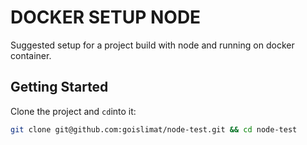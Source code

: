 # DOCKER SETUP NODE

Suggested setup for a project build with node and running on docker container.

## Getting Started

Clone the project and `cd`into it:

```bash
git clone git@github.com:goislimat/node-test.git && cd node-test
```
